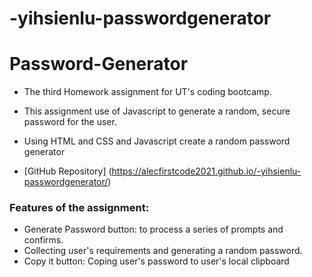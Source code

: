 # -yihsienlu-passwordgenerator
# Password-Generator
* The third Homework assignment for UT's coding bootcamp.
* This assignment use of Javascript to generate a random, secure password for the user.
* Using HTML and CSS and Javascript create a random password generator

* [GitHub Repository] (https://alecfirstcode2021.github.io/-yihsienlu-passwordgenerator/)

### Features of the assignment:

* Generate Password button: to process a series of prompts and confirms.
* Collecting user's requirements and generating a random password.
* Copy it button: Coping user's password to user's local clipboard



